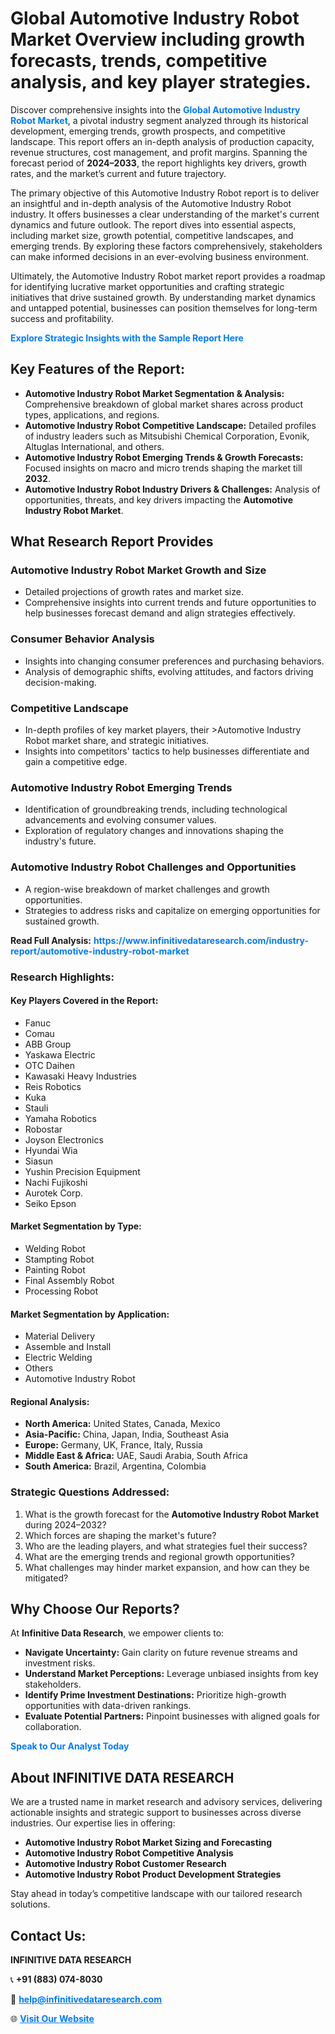 <h1>Global Automotive Industry Robot Market Overview including growth forecasts, trends, competitive analysis, and key player strategies.</h1>
<p>
Discover comprehensive insights into the 
<a href="https://www.infinitivedataresearch.com/industry-report/automotive-industry-robot-market" rel="dofollow" style="color: #007BFF; text-decoration: none;"><strong>Global Automotive Industry Robot Market</strong></a>, a pivotal industry segment analyzed through its historical development, emerging trends, growth prospects, and competitive landscape. This report offers an in-depth analysis of production capacity, revenue structures, cost management, and profit margins. Spanning the forecast period of <strong>2024–2033</strong>, the report highlights key drivers, growth rates, and the market’s current and future trajectory.
</p>
<p>
The primary objective of this Automotive Industry Robot report is to deliver an insightful and in-depth analysis of the Automotive Industry Robot industry. It offers businesses a clear understanding of the market's current dynamics and future outlook. The report dives into essential aspects, including market size, growth potential, competitive landscapes, and emerging trends. By exploring these factors comprehensively, stakeholders can make informed decisions in an ever-evolving business environment.
</p>
<p>
Ultimately, the Automotive Industry Robot market report provides a roadmap for identifying lucrative market opportunities and crafting strategic initiatives that drive sustained growth. By understanding market dynamics and untapped potential, businesses can position themselves for long-term success and profitability.
</p>
<p>
<a href="https://www.infinitivedataresearch.com/request-sample/reportId=102243" style="color: #007BFF; text-decoration: none;"><strong>Explore Strategic Insights with the Sample Report Here</strong></a>
</p>

<h2>Key Features of the Report:</h2>
<ul>
<li><strong>Automotive Industry Robot Market Segmentation & Analysis:</strong> Comprehensive breakdown of global market shares across product types, applications, and regions.</li>
<li><strong>Automotive Industry Robot Competitive Landscape:</strong> Detailed profiles of industry leaders such as Mitsubishi Chemical Corporation, Evonik, Altuglas International, and others.</li>
<li><strong>Automotive Industry Robot Emerging Trends & Growth Forecasts:</strong> Focused insights on macro and micro trends shaping the market till <strong>2032</strong>.</li>
<li><strong>Automotive Industry Robot Industry Drivers & Challenges:</strong> Analysis of opportunities, threats, and key drivers impacting the <strong>Automotive Industry Robot Market</strong>.</li>
</ul>

<h2>What Research Report Provides</h2>
<h3>Automotive Industry Robot Market Growth and Size</h3>
<ul>
<li>Detailed projections of growth rates and market size.</li>
<li>Comprehensive insights into current trends and future opportunities to help businesses forecast demand and align strategies effectively.</li>
</ul>

<h3>Consumer Behavior Analysis</h3>
<ul>
<li>Insights into changing consumer preferences and purchasing behaviors.</li>
<li>Analysis of demographic shifts, evolving attitudes, and factors driving decision-making.</li>
</ul>

<h3>Competitive Landscape</h3>
<ul>
<li>In-depth profiles of key market players, their >Automotive Industry Robot market share, and strategic initiatives.</li>
<li>Insights into competitors' tactics to help businesses differentiate and gain a competitive edge.</li>
</ul>

<h3>Automotive Industry Robot Emerging Trends</h3>
<ul>
<li>Identification of groundbreaking trends, including technological advancements and evolving consumer values.</li>
<li>Exploration of regulatory changes and innovations shaping the industry's future.</li>
</ul>

<h3>Automotive Industry Robot Challenges and Opportunities</h3>
<ul>
<li>A region-wise breakdown of market challenges and growth opportunities.</li>
<li>Strategies to address risks and capitalize on emerging opportunities for sustained growth.</li>
</ul>
<p><strong>Read Full Analysis:</strong> <a href="https://www.infinitivedataresearch.com/industry-report/automotive-industry-robot-market" rel="dofollow" style="color: #007BFF; text-decoration: none;"><strong>https://www.infinitivedataresearch.com/industry-report/automotive-industry-robot-market</strong></a></p>
<h3>Research Highlights:</h3>
<h4>Key Players Covered in the Report:</h4>
<ul><li>Fanuc</li><li>Comau</li><li>ABB Group</li><li>Yaskawa Electric</li><li>OTC Daihen</li><li>Kawasaki Heavy Industries</li><li>Reis Robotics</li><li>Kuka</li><li>Stauli</li><li>Yamaha Robotics</li><li>Robostar</li><li>Joyson Electronics</li><li>Hyundai Wia</li><li>Siasun</li><li>Yushin Precision Equipment</li><li>Nachi Fujikoshi</li><li>Aurotek Corp.</li><li>Seiko Epson</li></ul>
<h4>Market Segmentation by Type:</h4>
<ul><li>Welding Robot</li><li>Stampting Robot</li><li>Painting Robot</li><li>Final Assembly Robot</li><li>Processing Robot</li></ul>
<h4>Market Segmentation by Application:</h4>
<ul><li>Material Delivery</li><li>Assemble and Install</li><li>Electric Welding</li><li>Others</li><li>Automotive Industry Robot</li></ul>

<h4>Regional Analysis:</h4>
<ul>
<li><strong>North America:</strong> United States, Canada, Mexico</li>
<li><strong>Asia-Pacific:</strong> China, Japan, India, Southeast Asia</li>
<li><strong>Europe:</strong> Germany, UK, France, Italy, Russia</li>
<li><strong>Middle East & Africa:</strong> UAE, Saudi Arabia, South Africa</li>
<li><strong>South America:</strong> Brazil, Argentina, Colombia</li>
</ul>

<h3>Strategic Questions Addressed:</h3>
<ol>
<li>What is the growth forecast for the <strong>Automotive Industry Robot Market</strong> during 2024–2032?</li>
<li>Which forces are shaping the market's future?</li>
<li>Who are the leading players, and what strategies fuel their success?</li>
<li>What are the emerging trends and regional growth opportunities?</li>
<li>What challenges may hinder market expansion, and how can they be mitigated?</li>
</ol>

<h2>Why Choose Our Reports?</h2>
<p>At <strong>Infinitive Data Research</strong>, we empower clients to:</p>
<ul>
<li><strong>Navigate Uncertainty:</strong> Gain clarity on future revenue streams and investment risks.</li>
<li><strong>Understand Market Perceptions:</strong> Leverage unbiased insights from key stakeholders.</li>
<li><strong>Identify Prime Investment Destinations:</strong> Prioritize high-growth opportunities with data-driven rankings.</li>
<li><strong>Evaluate Potential Partners:</strong> Pinpoint businesses with aligned goals for collaboration.</li>
</ul>
<p><a href="https://www.infinitivedataresearch.com/industry-report/automotive-industry-robot-market" rel="dofollow" style="color: #007BFF; text-decoration: none;"><strong>Speak to Our Analyst Today</strong></a></p>

<h2>About INFINITIVE DATA RESEARCH</h2>
<p>We are a trusted name in market research and advisory services, delivering actionable insights and strategic support to businesses across diverse industries. Our expertise lies in offering:</p>
<ul>
<li><strong>Automotive Industry Robot Market Sizing and Forecasting</strong></li>
<li><strong>Automotive Industry Robot Competitive Analysis</strong></li>
<li><strong>Automotive Industry Robot Customer Research</strong></li>
<li><strong>Automotive Industry Robot Product Development Strategies</strong></li>
</ul>
<p>Stay ahead in today’s competitive landscape with our tailored research solutions.</p>

<h2>Contact Us:</h2>
<p><strong>INFINITIVE DATA RESEARCH</strong></p>
<p>📞 <strong>+91 (883) 074-8030</strong></p>
<p>📧 <strong><a href="mailto:help@infinitivedataresearch.com" style="color: #007BFF;">help@infinitivedataresearch.com</a></strong></p>
<p>🌐 <strong><a href="https://www.infinitivedataresearch.com" rel="dofollow" style="color: #007BFF;">Visit Our Website</a></strong></p>